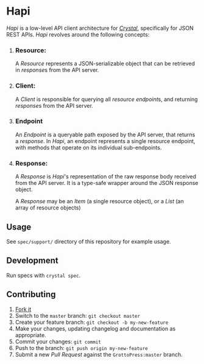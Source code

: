 # Hapi

*Hapi* is a low-level API client architecture for [*Crystal*](https://crystal-lang.org), specifically for JSON REST APIs. *Hapi* revolves around the following concepts:

1. ### Resource:

   A *Resource* represents a JSON-serializable object that can be retrieved in *response*s from the API server.

1. ### Client:

   A *Client* is responsible for querying all *resource* *endpoint*s, and returning *response*s from the API server.

1. ### Endpoint

   An *Endpoint* is a queryable path exposed by the API server, that returns a *response*. In *Hapi*, an endpoint represents a single resource endpoint, with methods that operate on its individual sub-endpoints.

1. ### Response:

   A *Response* is *Hapi*'s representation of the raw response body received from the API server. It is a type-safe wrapper around the JSON response object.

   A *Response* may be an *Item* (a single resource object), or a *List* (an array of resource objects)

## Usage

See `spec/support/` directory of this repository for example usage.

## Development

Run specs with `crystal spec`.

## Contributing

1. [Fork it](https://github.com/GrottoPress/hapi/fork)
1. Switch to the `master` branch: `git checkout master`
1. Create your feature branch: `git checkout -b my-new-feature`
1. Make your changes, updating changelog and documentation as appropriate.
1. Commit your changes: `git commit`
1. Push to the branch: `git push origin my-new-feature`
1. Submit a new *Pull Request* against the `GrottoPress:master` branch.
